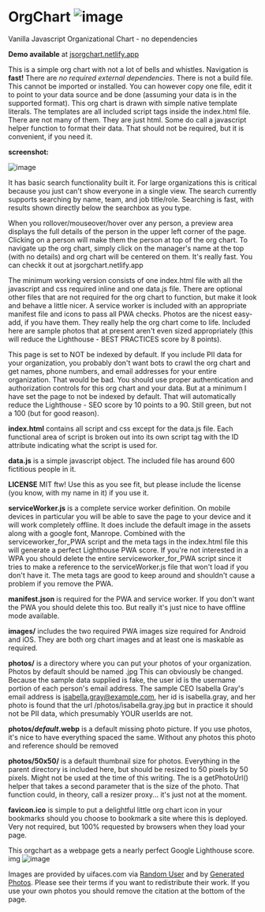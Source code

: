 # OrgChart ![image](https://user-images.githubusercontent.com/277458/219509984-12aaf43c-59b7-4554-8077-342efd60c303.png)

Vanilla Javascript Organizational Chart - no dependencies

**Demo available** at [jsorgchart.netlify.app](https://jsorgchart.netlify.app/)

This is a simple org chart with not a lot of bells and whistles. Navigation is **fast!** There are _no required external dependencies_. There is not a build file.  This cannot be imported or installed.  You can however copy one file, edit it to point to your data source and be done (assuming your data is in the supported format).  This org chart is drawn with simple native template literals.  The templates are all included script tags inside the index.html file.  There are not many of them. They are just html.  Some do call a javascript helper function to format their data.  That should not be required, but it is convenient, if you need it.

**screenshot:**

![image](https://user-images.githubusercontent.com/277458/219505916-63badd3a-9fb5-49b0-b5ed-b29c89ded7c3.png)

It has basic search functionality built it.  For large organizations this is critical because you just can't show everyone in a single view.  The search currently supports searching by name, team, and job title/role.  Searching is fast, with results shown directly below the searchbox as you type.

When you rollover/mouseover/hover over any person, a preview area displays the full details of the person in the upper left corner of the page.  Clicking on a person will make them the person at top of the org chart.  To navigate up the org chart, simply click on the manager's name at the top (with no details) and org chart will be centered on them.  It's really fast.  You can checkk it out at jsorgchart.netlify.app

The minimum working version consists of one index.html file with all the javascript and css required inline and one data.js file. There are optional other files that are not required for the org chart to function, but make it look and behave a little nicer. A service worker is included with an appropriate manifest file and icons to pass all PWA checks.  Photos are the nicest easy-add, if you have them. They really help the org chart come to life. Included here are sample photos that at present aren't even sized appropriately (this will reduce the Lighthouse - BEST PRACTICES score by 8 points).

This page is set to NOT be indexed by default. If you include PII data for your organization, you probably don't want bots to crawl the org chart and get names, phone numbers, and email addresses for your entire organization.  That would be bad.  You should use proper authentication and authorization controls for this org chart and your data.  But at a minimum I have set the page to not be indexed by default. That will automatically reduce the Lighthouse - SEO score by 10 points to a 90. Still green, but not a 100 (but for good reason).



**index.html** contains all script and css except for the data.js file.  Each functional area of script is broken out into its own script tag with the ID attribute indicating what the script is used for.

**data.js** is a simple javascript object.  The included file has around 600 fictitious people in it.

**LICENSE** MIT ftw!  Use this as you see fit, but please include the license (you know, with my name in it) if you use it.  

**serviceWorker.js** is a complete service worker definition.  On mobile devices in particular you will be able to save the page to your device and it will work completely offline.  It does include the default image in the assets along with a google font, Manrope.  Combined with the serviceworker_for_PWA script and the meta tags in the index.html file this will generate a perfect Lighthouse PWA score. If you're not interested in a WPA you should delete the entire serviceworker_for_PWA script since it tries to make a reference to the serviceWorker.js file that won't load if you don't have it.   The meta tags are good to keep around and shouldn't cause a problem if you remove the PWA.

**manifest.json** is required for the PWA and service worker.  If you don't want the PWA you should delete this too.  But really it's just nice to have offline mode available.

**images/** includes the two required PWA images size required for Android and iOS.  They are both org chart images and at least one is maskable as required.

**photos/** is a directory where you can put your photos of your organization.  Photos by default should be named <userID>.jpg  This can obviously be changed.  Because the sample data supplied is fake, the user id is the username portion of each person's email address.  The sample CEO Isabella Gray's email address is isabella.gray@example.com, her id is isabella.gray, and her photo is found that the url /photos/isabella.gray.jpg but in practice it should not be PII data, which presumably YOUR userIds are not.

**photos/_default_.webp** is a default missing photo picture. If you use photos, it's nice to have everything spaced the same. Without any photos this photo and reference should be removed

**photos/50x50/** is a default thumbnail size for photos. Everything in the parent directory is included here, but should be resized to 50 pixels by 50 pixels.  Might not be used at the time of this writing.  The is a getPhotoUrl() helper that takes a second parameter that is the size of the photo.  That function could, in theory, call a resizer proxy... it's just not at the moment.

**favicon.ico** is simple to put a delightful little org chart icon in your bookmarks should you choose to bookmark a site where this is deployed. Very not required, but 100% requested by browsers when they load your page.
  
This orgchart as a webpage gets a nearly perfect Google Lighthouse score.  img ![image](https://user-images.githubusercontent.com/277458/219504959-29042ea5-5d6e-4af6-9303-cfe1577201f2.png)

Images are provided by uifaces.com via [Random User](https://randomuser.me/photos) and by [Generated Photos](https://generated.photos).  Please see their terms if you want to redistribute their work.  If you use your own photos you should remove the citation at the bottom of the page.

